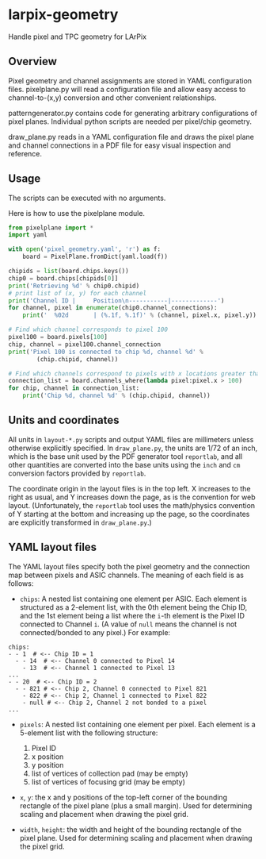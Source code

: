 larpix-geometry
===============

Handle pixel and TPC geometry for LArPix

Overview
---------

Pixel geometry and channel assignments are stored in YAML configuration
files. pixelplane.py will read a configuration file and allow easy
access to channel-to-(x,y) conversion and other convenient
relationships.

patterngenerator.py contains code for generating arbitrary
configurations of pixel planes. Individual python scripts are needed per
pixel/chip geometry.

draw_plane.py reads in a YAML configuration file and draws the pixel
plane and channel connections in a PDF file for easy visual inspection
and reference.

Usage
---------

The scripts can be executed with no arguments.

Here is how to use the pixelplane module.

```python
from pixelplane import *
import yaml

with open('pixel_geometry.yaml', 'r') as f:
    board = PixelPlane.fromDict(yaml.load(f))

chipids = list(board.chips.keys())
chip0 = board.chips[chipids[0]]
print('Retrieving %d' % chip0.chipid)
# print list of (x, y) for each channel
print('Channel ID |     Position\n-----------|-------------')
for channel, pixel in enumerate(chip0.channel_connections):
    print('  %02d       | (%.1f, %.1f)' % (channel, pixel.x, pixel.y))

# Find which channel corresponds to pixel 100
pixel100 = board.pixels[100]
chip, channel = pixel100.channel_connection
print('Pixel 100 is connected to chip %d, channel %d' %
        (chip.chipid, channel))

# Find which channels correspond to pixels with x locations greater than 100
connection_list = board.channels_where(lambda pixel:pixel.x > 100)
for chip, channel in connection_list:
    print('Chip %d, channel %d' % (chip.chipid, channel))
```

Units and coordinates
---------------------

All units in ``layout-*.py`` scripts and output YAML files are
millimeters unless otherwise explicitly specified. In ``draw_plane.py``,
the units are 1/72 of an inch, which is the base unit used by the PDF
generator tool ``reportlab``, and all other quantities are converted
into the base units using the ``inch`` and ``cm`` conversion factors
provided by ``reportlab``.

The coordinate origin in the layout files is in the top left. X
increases to the right as usual, and Y increases down the page, as
is the convention for web layout. (Unfortunately, the ``reportlab``
tool uses the math/physics convention of Y starting at the bottom and
increasing up the page, so the coordinates are explicitly transformed in
``draw_plane.py``.)

YAML layout files
-----------------

The YAML layout files specify both the pixel geometry and the connection
map between pixels and ASIC channels. The meaning of each field is as
follows:

- ``chips``: A nested list containing one element per ASIC. Each element is
  structured as a 2-element list, with the 0th element being the Chip
ID, and the 1st element being a list where the ``i``-th element is the Pixel
ID connected to Channel ``i``. (A value of ``null`` means the
channel is not connected/bonded to any pixel.) For example:

```
chips:
- - 1  # <-- Chip ID = 1
  - - 14  # <-- Channel 0 connected to Pixel 14
    - 13  # <-- Channel 1 connected to Pixel 13
...
- - 20  # <-- Chip ID = 2
  - - 821 # <-- Chip 2, Channel 0 connected to Pixel 821
    - 822 # <-- Chip 2, Channel 1 connected to Pixel 822
    - null # <-- Chip 2, Channel 2 not bonded to a pixel
...
```

- ``pixels``: A nested list containing one element per pixel. Each
  element is a 5-element list with the following structure:
  1. Pixel ID
  2. x position
  3. y position
  4. list of vertices of collection pad (may be empty)
  5. list of vertices of focusing grid (may be empty)

- ``x``, ``y``: the x and y positions of the top-left corner of the
  bounding rectangle of the pixel plane (plus a small margin). Used for
  determining scaling and placement when drawing the pixel grid.

- ``width``, ``height``: the width and height of the bounding rectangle
  of the pixel plane. Used for determining scaling and placement when
  drawing the pixel grid.

